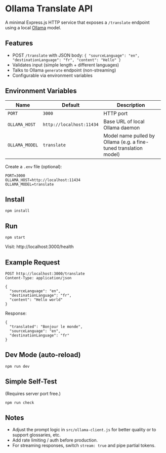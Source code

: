 # Ollama Translate API

A minimal Express.js HTTP service that exposes a `/translate` endpoint using a local [Ollama](https://ollama.com) model.

## Features
- POST `/translate` with JSON body: `{ "sourceLanguage": "en", "destinationLanguage": "fr", "content": "Hello" }`
- Validates input (simple length + different languages)
- Talks to Ollama `generate` endpoint (non-streaming)
- Configurable via environment variables

## Environment Variables
| Name | Default | Description |
|------|---------|-------------|
| `PORT` | `3000` | HTTP port |
| `OLLAMA_HOST` | `http://localhost:11434` | Base URL of local Ollama daemon |
| `OLLAMA_MODEL` | `translate` | Model name pulled by Ollama (e.g. a fine-tuned translation model) |

Create a `.env` file (optional):
```
PORT=3000
OLLAMA_HOST=http://localhost:11434
OLLAMA_MODEL=translate
```

## Install
```
npm install
```

## Run
```
npm start
```
Visit: http://localhost:3000/health

## Example Request
```
POST http://localhost:3000/translate
Content-Type: application/json

{
  "sourceLanguage": "en",
  "destinationLanguage": "fr",
  "content": "Hello world"
}
```
Response:
```
{
  "translated": "Bonjour le monde",
  "sourceLanguage": "en",
  "destinationLanguage": "fr"
}
```

## Dev Mode (auto-reload)
```
npm run dev
```

## Simple Self-Test
(Requires server port free.)
```
npm run check
```

## Notes
- Adjust the prompt logic in `src/ollama-client.js` for better quality or to support glossaries, etc.
- Add rate limiting / auth before production.
- For streaming responses, switch `stream: true` and pipe partial tokens.
